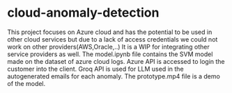 # cloud-anomaly-detection
This project focuses on Azure cloud and has the potential to be used in other cloud services but due to a lack of access credentials we could not work on other providers(AWS,Oracle,..)
It is a WIP for integrating other service providers as well.
The model.ipynb file contains the SVM model made on the dataset of azure cloud logs.
Azure API is accessed to login the customer into the client.
Groq API is used for LLM used in the autogenerated emails for each anomaly.
The prototype.mp4 file is a demo of the model.

